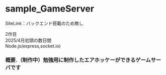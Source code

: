 # sample_GameServer

SiteLink：バックエンド搭載のため無し<br>

2作目<br>
2025/4月初頭の数日間<br>
Node.js(express,socket.io)<br>

### 概要.（制作中）勉強用に制作したエアホッケーができるゲームサーバです<br>
